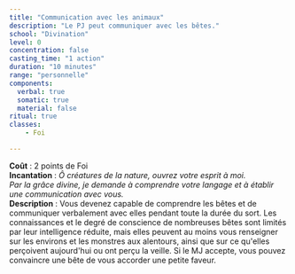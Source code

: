 ```yaml
---
title: "Communication avec les animaux"
description: "Le PJ peut communiquer avec les bêtes."
school: "Divination"
level: 0
concentration: false
casting_time: "1 action"
duration: "10 minutes"
range: "personnelle"
components:
  verbal: true
  somatic: true
  material: false
ritual: true
classes:
    - Foi

---
```

**Coût** : 2 points de Foi  
**Incantation** : *Ô créatures de la nature, ouvrez votre esprit à moi.*    
*Par la grâce divine, je demande à comprendre votre langage et à établir une communication avec vous.*    
**Description** : Vous devenez capable de comprendre les bêtes et de communiquer verbalement avec elles pendant toute la durée du sort. Les connaissances et le degré de conscience de nombreuses bêtes sont limités par leur intelligence réduite, mais elles peuvent au moins vous renseigner sur les environs et les monstres aux alentours, ainsi que sur ce qu'elles perçoivent aujourd'hui ou ont perçu la veille. Si le MJ accepte, vous pouvez convaincre une bête de vous accorder une petite faveur.  
